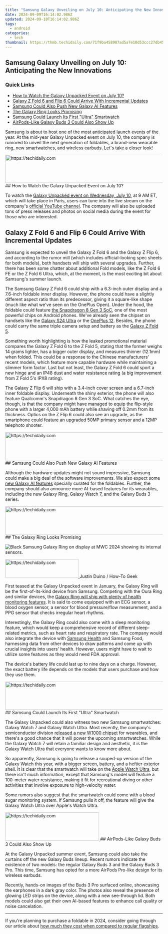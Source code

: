 ```yaml
---
title: "Samsung Galaxy Unveiling on July 10: Anticipating the New Innovations"
date: 2024-09-09T16:14:02.986Z
updated: 2024-09-10T16:14:02.986Z
tags:
  - android
categories:
  - tech
thumbnail: https://thmb.techidaily.com/71f9ba458987ad5a7e10d53ccc27db4550bc2d9a8583a7d8f8671b37d556003d.jpg
---
```


## Samsung Galaxy Unveiling on July 10: Anticipating the New Innovations

### Quick Links

* [How to Watch the Galaxy Unpacked Event on July 10?](https://some-techniques.techidaily.com/2024-approved-hdtv-revolution-comparing-the-leading-8k-tv-brands/)
* [Galaxy Z Fold 6 and Flip 6 Could Arrive With Incremental Updates](https://iphone-transfer.techidaily.com/in-2024-refurbished-apple-iphone-11-pro-everything-you-need-to-know-drfone-by-drfone-transfer-from-ios/)
* [Samsung Could Also Push New Galaxy AI Features](https://buynow-help.techidaily.com/assessing-the-samsung-galaxy-tab-s3-is-it-a-continued-worthy-choice-for-consumers/)
* [The Galaxy Ring Looks Promising](https://android-pokemon-go.techidaily.com/in-2024-best-pokemons-for-pvp-matches-in-pokemon-go-for-oneplus-12r-drfone-by-drfone-virtual-android/)
* [Samsung Could Launch Its First "Ultra" Smartwatch](https://visual-screen-recording.techidaily.com/new-in-2024-ensuring-audio-clarity-amidst-remote-recording-challenges/)
* [AirPods-Like Galaxy Buds 3 Could Also Show Up](https://pokemon-go-android.techidaily.com/can-i-use-itools-gpx-file-to-catch-the-rare-pokemon-on-honor-magic-6-drfone-by-drfone-virtual-android/)

 Samsung is about to host one of the most anticipated launch events of the year. At the mid-year Galaxy Unpacked event on July 10, the company is rumored to unveil the next generation of foldables, a brand-new wearable ring, new smartwatches, and wireless earbuds. Let's take a closer look!

<!-- affiliate ads begin -->
<a href="https://ephamedtechinc.pxf.io/c/5597632/2136612/26400" target="_top" id="2136612">
  <img src="//a.impactradius-go.com/display-ad/26400-2136612" border="0" alt="https://techidaily.com" width="728" height="90"/>
</a>
<img height="0" width="0" src="https://ephamedtechinc.pxf.io/i/5597632/2136612/26400" style="position:absolute;visibility:hidden;" border="0" />
<!-- affiliate ads end -->
##  How to Watch the Galaxy Unpacked Event on July 10?

 To watch the [Galaxy Unpacked event on Wednesday, July 10](https://on-screen-recording.techidaily.com/2024-approved-the-elite-selection-of-top-12-tycoons-perfect-for-strategic-souls/), at 9 AM ET, which will take place in Paris, users can tune into the live stream on the company's [official YouTube channel](https://www.youtube.com/channel/UCWwgaK7x0%5FFR1goeSRazfsQ). The company will also be uploaded tons of press releases and photos on social media during the event for those who are interested.

##  Galaxy Z Fold 6 and Flip 6 Could Arrive With Incremental Updates

 Samsung is expected to unveil the Galaxy Z Fold 6 and the Galaxy Z Flip 6, and according to the rumor mill (which includes official-looking spec sheets for both models), both handsets will ship with several upgrades. Further, there has been some chatter about additional Fold models, like the Z Fold 6 FE or the Z Fold 6 Ultra, which, at the moment, is the most exciting bit about Samsung's summer launch.

 The Samsung Galaxy Z Fold 6 could ship with a 6.3-inch outer display and a 7.6-inch foldable inner display. However, the phone could have a slightly different aspect ratio than its predecessor, giving it a square-like shape (much like what we've seen on the OnePlus Open). Under the hood, the foldable could feature [the Snapdragon 8 Gen 3 SoC](https://ai-video-translation.techidaily.com/updated-in-2024-translate-video-from-japanese-to-english-online-for-free/), one of the most powerful chips on Android phones. We've already seen the chipset on handsets like the [Galaxy S24 Ultra](https://vimeo-videos.techidaily.com/2024-approved-mastering-profit-strategies-for-vimeo-content-creators/) or the [OnePlus 12](https://apple-account.techidaily.com/in-2024-how-to-remove-apple-id-from-apple-iphone-15-pro-without-password-by-drfone-ios/). Besides, the phone could carry the same triple camera setup and battery as the [Galaxy Z Fold 5](https://extra-skills.techidaily.com/in-2024-perfecting-the-art-of-compelling-mosaic-imagery/).

 Something worth highlighting is how the leaked promotional material compares the Galaxy Z Fold 6 to the Z Fold 5, stating that the former weighs 14 grams lighter, has a bigger outer display, and measures thinner (12.1mm) when folded. This could be a response to the Chinese manufacturers' recent models, which feature more capable hardware while maintaining a slimmer form factor. Last but not least, the Galaxy Z Fold 6 could sport a new hinge and an IP48 dust and water resistance rating (a big improvement from Z Fold 5's IPX8 rating).

 The Galaxy Z Flip 6 will ship with a 3.4-inch cover screen and a 6.7-inch inner foldable display. Underneath the shiny exterior, the phone will also feature Qualcomm's Snapdragon 8 Gen 3 SoC. What catches the eye, though, is that the company might have managed to equip the flip-style phone with a larger 4,000 mAh battery while shaving off 0.2mm from its thickness. Optics on the Z Flip 6 could also see an upgrade, as the smartphone could feature an upgraded 50MP primary sensor and a 12MP telephoto shooter.

<!-- affiliate ads begin -->
<a href="https://appsumo.8odi.net/c/5597632/2118306/7443" target="_top" id="2118306">
  <img src="//a.impactradius-go.com/display-ad/7443-2118306" border="0" alt="https://techidaily.com" width="728" height="90"/>
</a>
<img height="0" width="0" src="https://appsumo.8odi.net/i/5597632/2118306/7443" style="position:absolute;visibility:hidden;" border="0" />
<!-- affiliate ads end -->
##  Samsung Could Also Push New Galaxy AI Features

 Although the hardware updates might not sound impressive, Samsung could make a big deal of the software improvements. We also expect some [new Galaxy AI features](https://instagram-video-recordings.techidaily.com/updated-2024-approved-elevate-your-content-game-with-these-instagram-story-tips/) specially curated for the foldables. Further, the company should also announce more AI-based features for its wearables, including the new Galaxy Ring, Galaxy Watch 7, and the Galaxy Buds 3 series.

<!-- affiliate ads begin -->
<a href="https://review-au.sjv.io/c/5597632/2135316/14409" target="_top" id="2135316">
  <img src="//a.impactradius-go.com/display-ad/14409-2135316" border="0" alt="https://techidaily.com" width="728" height="90"/>
</a>
<img height="0" width="0" src="https://review-au.sjv.io/i/5597632/2135316/14409" style="position:absolute;visibility:hidden;" border="0" />
<!-- affiliate ads end -->
##  The Galaxy Ring Looks Promising

![Black Samsung Galaxy Ring on display at MWC 2024 showing its internal sensors.](https://static1.howtogeekimages.com/wordpress/wp-content/uploads/2024/02/53556457156_c8c0323264_o.jpg) 

<!-- affiliate ads begin -->
<a href="https://25home.pxf.io/c/5597632/2123471/16836" target="_top" id="2123471">
  <img src="//a.impactradius-go.com/display-ad/16836-2123471" border="0" alt="https://techidaily.com" width="234" height="60"/>
</a>
<img height="0" width="0" src="https://25home.pxf.io/i/5597632/2123471/16836" style="position:absolute;visibility:hidden;" border="0" />
<!-- affiliate ads end -->
Justin Duino / How-To Geek

 First teased at the Galaxy Unpacked event in January, the Galaxy Ring will be the first-of-its-kind device from Samsung. Competing with the Oura Ring and similar devices, the [Galaxy Ring will ship with plenty of health monitoring features](https://youtube-web.techidaily.com/ed-youtube-marketing-key-methods-for-attracting-viewers/). It is said to come equipped with an ECG sensor, a blood oxygen sensor, a sensor for blood pressure/flow measurement, and a PPG sensor that checks irregular heart rhythms.

 Interestingly, the Galaxy Ring could also come with a sleep monitoring feature, which would keep a comprehensive record of different sleep-related metrics, such as heart rate and respiratory rate. The company would also integrate the device with [Samsung Health](https://sound-tweaking.techidaily.com/updated-in-2024-harmony-and-code-the-elite-circle-s-digital-compositional-geniuses/) and Samsung Food, harnessing data from other devices to draw patterns and come up with crucial insights into users' health. However, users might have to wait to utilize some features as they would need FDA approval.

 The device's battery life could last up to nine days on a charge. However, the exact battery life depends on the models that users purchase and how they use them.

<!-- affiliate ads begin -->
<a href="https://appsumo.8odi.net/c/5597632/2118304/7443" target="_top" id="2118304">
  <img src="//a.impactradius-go.com/display-ad/7443-2118304" border="0" alt="https://techidaily.com" width="600" height="90"/>
</a>
<img height="0" width="0" src="https://appsumo.8odi.net/i/5597632/2118304/7443" style="position:absolute;visibility:hidden;" border="0" />
<!-- affiliate ads end -->
##  Samsung Could Launch Its First "Ultra" Smartwatch

 The Galaxy Unpacked could also witness two new Samsung smartwatches: Galaxy Watch 7 and Galaxy Watch Ultra. Most recently, the company's semiconductor division [released a new W1000 chipset](https://shop-links.co/link/?exclusive=1&publisher_slug=itechdaily19598&url=https%3A%2F%2Fsemiconductor.samsung.com%2Fprocessor%2Fwearable-processor%2Fexynos-w1000%2F) for wearables, and there's a good chance that it will power the upcoming smartwatches. While the Galaxy Watch 7 will retain a familiar design and aesthetic, it is the Galaxy Watch Ultra that everyone wants to know more about.

 So apparently, Samsung is going to release a souped-up version of the Galaxy Watch this year, with a bigger screen, battery, and a heftier exterior shell. It is clear that the smartwatch will take on the [Apple Watch Ultra](https://youtube-help.techidaily.com/new-mastering-your-youtube-pinpointing-a-specialized-audience/), but there isn't much information, except that Samsung's model will feature a 100-meter water resistance, making it fit for recreational diving or other activities that involve exposure to high-velocity water.

 Some rumors also suggest that the smartwatch could come with a blood sugar monitoring system. If Samsung pulls it off, the feature will give the Galaxy Watch Ultra over Apple's Watch Ultra.

<!-- affiliate ads begin -->
<a href="https://25home.pxf.io/c/5597632/2123478/16836" target="_top" id="2123478">
  <img src="//a.impactradius-go.com/display-ad/16836-2123478" border="0" alt="https://techidaily.com" width="300" height="90"/>
</a>
<img height="0" width="0" src="https://25home.pxf.io/i/5597632/2123478/16836" style="position:absolute;visibility:hidden;" border="0" />
<!-- affiliate ads end -->
##  AirPods-Like Galaxy Buds 3 Could Also Show Up

 At the Galaxy Unpacked summer event, Samsung could also take the curtains off the new Galaxy Buds lineup. Recent rumors indicate the existence of two models: the regular Galaxy Buds 3 and the Galaxy Buds 3 Pro. This time, Samsung has opted for a more AirPods Pro-like design for its wireless earbuds.

 Recently, hands-on images of the Buds 3 Pro surfaced online, showcasing the earphones in a dark gray color. The photos also reveal the presence of glowing LED strips on the device, along with a new see-through lid. Both models could also get their own AI-based features to enhance call quality or noise cancelation.

---

 If you're planning to purchase a foldable in 2024, consider going through our article about [how much they cost when compared to regular flagships](https://article-posts.techidaily.com/2024-approved-micro-movie-plot-draft/).

<ins class="adsbygoogle"
     style="display:block"
     data-ad-format="autorelaxed"
     data-ad-client="ca-pub-7571918770474297"
     data-ad-slot="1223367746"></ins>



<ins class="adsbygoogle"
     style="display:block"
     data-ad-client="ca-pub-7571918770474297"
     data-ad-slot="8358498916"
     data-ad-format="auto"
     data-full-width-responsive="true"></ins>



